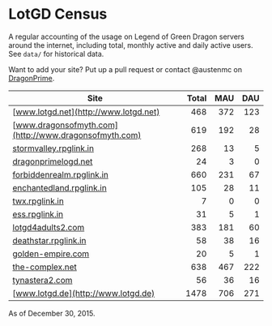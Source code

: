 # LotGD Census
A regular accounting of the usage on Legend of Green Dragon servers around the internet, including total, monthly active and daily active users. See `data/` for historical data.

Want to add your site? Put up a pull request or contact @austenmc on [DragonPrime](http://dragonprime.net).


Site | Total | MAU | DAU
--- | ---:| ---:| ---:
[www.lotgd.net](http://www.lotgd.net)|468|372|123
[www.dragonsofmyth.com](http://www.dragonsofmyth.com)|619|192|28
[stormvalley.rpglink.in](http://stormvalley.rpglink.in)|268|13|5
[dragonprimelogd.net](http://dragonprimelogd.net)|24|3|0
[forbiddenrealm.rpglink.in](http://forbiddenrealm.rpglink.in)|660|231|67
[enchantedland.rpglink.in](http://enchantedland.rpglink.in)|105|28|11
[twx.rpglink.in](http://twx.rpglink.in)|7|0|0
[ess.rpglink.in](http://ess.rpglink.in)|31|5|1
[lotgd4adults2.com](http://lotgd4adults2.com)|383|181|60
[deathstar.rpglink.in](http://deathstar.rpglink.in)|58|38|16
[golden-empire.com](http://golden-empire.com)|20|5|1
[the-complex.net](http://the-complex.net)|638|467|222
[tynastera2.com](http://tynastera2.com)|56|36|16
[www.lotgd.de](http://www.lotgd.de)|1478|706|271

As of December 30, 2015.
